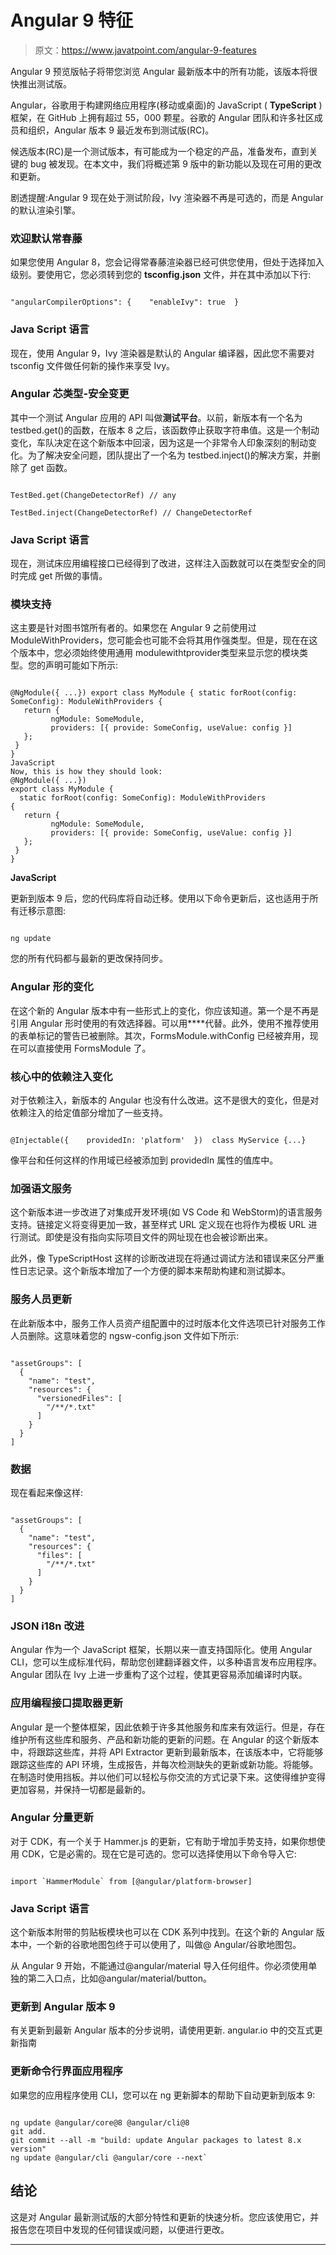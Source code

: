 # Angular 9 特征

> 原文：<https://www.javatpoint.com/angular-9-features>

Angular 9 预览版帖子将带您浏览 Angular 最新版本中的所有功能，该版本将很快推出测试版。

Angular，谷歌用于构建网络应用程序(移动或桌面)的 JavaScript ( **TypeScript** )框架，在 GitHub 上拥有超过 55，000 颗星。谷歌的 Angular 团队和许多社区成员和组织，Angular 版本 9 最近发布到测试版(RC)。

候选版本(RC)是一个测试版本，有可能成为一个稳定的产品，准备发布，直到关键的 bug 被发现。在本文中，我们将概述第 9 版中的新功能以及现在可用的更改和更新。

剧透提醒:Angular 9 现在处于测试阶段，Ivy 渲染器不再是可选的，而是 Angular 的默认渲染引擎。

### 欢迎默认常春藤

如果您使用 Angular 8，您会记得常春藤渲染器已经可供您使用，但处于选择加入级别。要使用它，您必须转到您的 **tsconfig.json** 文件，并在其中添加以下行:

```

"angularCompilerOptions": {    "enableIvy": true  }

```

### Java Script 语言

现在，使用 Angular 9，Ivy 渲染器是默认的 Angular 编译器，因此您不需要对 tsconfig 文件做任何新的操作来享受 Ivy。

### Angular 芯类型-安全变更

其中一个测试 Angular 应用的 API 叫做**测试平台**。以前，新版本有一个名为 testbed.get()的函数，在版本 8 之后，该函数停止获取字符串值。这是一个制动变化，车队决定在这个新版本中回滚，因为这是一个非常令人印象深刻的制动变化。为了解决安全问题，团队提出了一个名为 testbed.inject()的解决方案，并删除了 get 函数。

```

TestBed.get(ChangeDetectorRef) // any

TestBed.inject(ChangeDetectorRef) // ChangeDetectorRef

```

### Java Script 语言

现在，测试床应用编程接口已经得到了改进，这样注入函数就可以在类型安全的同时完成 get 所做的事情。

### 模块支持

这主要是针对图书馆所有者的。如果您在 Angular 9 之前使用过 ModuleWithProviders，您可能会也可能不会将其用作强类型。但是，现在在这个版本中，您必须始终使用通用 modulewithtprovider<t>类型来显示您的模块类型。您的声明可能如下所示:</t>

```

@NgModule({ ...}) export class MyModule { static forRoot(config: SomeConfig): ModuleWithProviders {  
   return {  
         ngModule: SomeModule,  
         providers: [{ provide: SomeConfig, useValue: config }]  
   };  
 }  
}
JavaScript
Now, this is how they should look:
@NgModule({ ...})  
export class MyModule {  
  static forRoot(config: SomeConfig): ModuleWithProviders  
{  
   return {  
         ngModule: SomeModule,  
         providers: [{ provide: SomeConfig, useValue: config }]  
   };  
 }  
}

```

**JavaScript**

更新到版本 9 后，您的代码库将自动迁移。使用以下命令更新后，这也适用于所有迁移示意图:

```

ng update

```

您的所有代码都与最新的更改保持同步。

### Angular 形的变化

在这个新的 Angular 版本中有一些形式上的变化，你应该知道。第一个是不再是引用 Angular 形时使用的有效选择器。可以用**<ng-form></ng-form>**代替。此外，使用不推荐使用的表单标记的警告已被删除。其次，FormsModule.withConfig 已经被弃用，现在可以直接使用 FormsModule 了。

### 核心中的依赖注入变化

对于依赖注入，新版本的 Angular 也没有什么改进。这不是很大的变化，但是对依赖注入的给定值部分增加了一些支持。

```

@Injectable({    providedIn: 'platform'  })  class MyService {...}

```

像平台和任何这样的作用域已经被添加到 providedIn 属性的值库中。

### 加强语文服务

这个新版本进一步改进了对集成开发环境(如 VS Code 和 WebStorm)的语言服务支持。链接定义将变得更加一致，甚至样式 URL 定义现在也将作为模板 URL 进行测试。即使是没有指向实际项目文件的网址现在也会被诊断出来。

此外，像 TypeScriptHost 这样的诊断改进现在将通过调试方法和错误来区分严重性日志记录。这个新版本增加了一个方便的脚本来帮助构建和测试脚本。

### 服务人员更新

在此新版本中，服务工作人员资产组配置中的过时版本化文件选项已针对服务工作人员删除。这意味着您的 ngsw-config.json 文件如下所示:

```

"assetGroups": [  
  {  
    "name": "test",  
    "resources": {  
      "versionedFiles": [  
        "/**/*.txt"  
      ]  
    }  
  }  
]

```

### 数据

现在看起来像这样:

```

"assetGroups": [  
  {  
    "name": "test",  
    "resources": {  
      "files": [  
        "/**/*.txt"  
      ]  
    }  
  }  
]

```

### JSON i18n 改进

Angular 作为一个 JavaScript 框架，长期以来一直支持国际化。使用 Angular CLI，您可以生成标准代码，帮助您创建翻译器文件，以多种语言发布应用程序。Angular 团队在 Ivy 上进一步重构了这个过程，使其更容易添加编译时内联。

### 应用编程接口提取器更新

Angular 是一个整体框架，因此依赖于许多其他服务和库来有效运行。但是，存在维护所有这些库和服务、产品和新功能的更新的问题。在 Angular 的这个新版本中，将跟踪这些库，并将 API Extractor 更新到最新版本，在该版本中，它将能够跟踪这些库的 API 环境，生成报告，并每次检测缺失的更新或新功能。将能够。在制造时使用挡板。并以他们可以轻松与你交流的方式记录下来。这使得维护变得更加容易，并保持一切都是最新的。

### Angular 分量更新

对于 CDK，有一个关于 Hammer.js 的更新，它有助于增加手势支持，如果你想使用 CDK，它是必需的。现在它是可选的。您可以选择使用以下命令导入它:

```

import `HammerModule` from [@angular/platform-browser]

```

### Java Script 语言

这个新版本附带的剪贴板模块也可以在 CDK 系列中找到。在这个新的 Angular 版本中，一个新的谷歌地图包终于可以使用了，叫做@ Angular/谷歌地图包。

从 Angular 9 开始，不能通过@angular/material 导入任何组件。你必须使用单独的第二入口点，比如@angular/material/button。

### 更新到 Angular 版本 9

有关更新到最新 Angular 版本的分步说明，请使用更新. angular.io 中的交互式更新指南

### 更新命令行界面应用程序

如果您的应用程序使用 CLI，您可以在 ng 更新脚本的帮助下自动更新到版本 9:

```

ng update @angular/core@8 @angular/cli@8  
git add.  
git commit --all -m "build: update Angular packages to latest 8.x version"  
ng update @angular/cli @angular/core --next`

```

## 结论

这是对 Angular 最新测试版的大部分特性和更新的快速分析。您应该使用它，并报告您在项目中发现的任何错误或问题，以便进行更改。

* * *